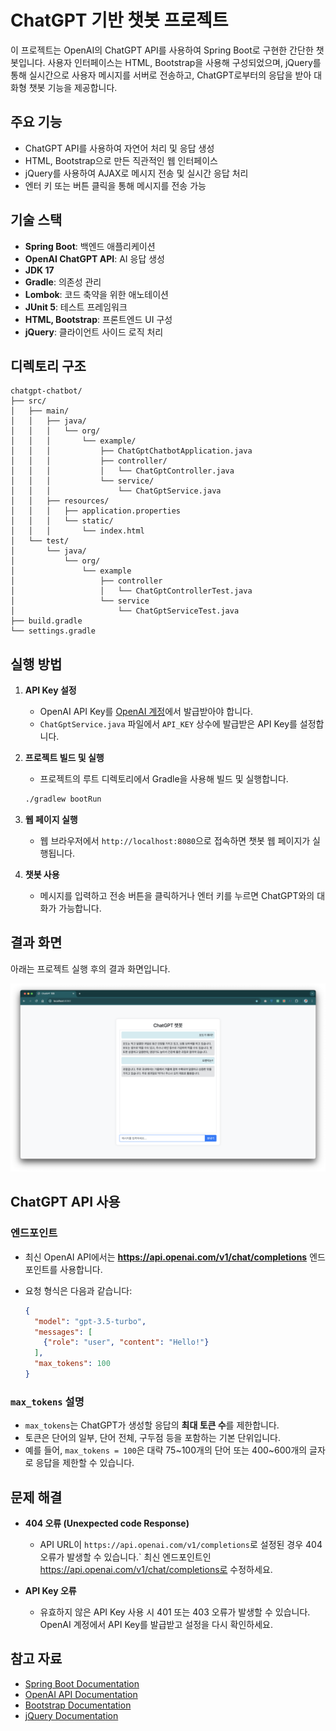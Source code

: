 
# ChatGPT 기반 챗봇 프로젝트

이 프로젝트는 OpenAI의 ChatGPT API를 사용하여 Spring Boot로 구현한 간단한 챗봇입니다. 사용자 인터페이스는 HTML, Bootstrap을 사용해 구성되었으며, jQuery를 통해 실시간으로 사용자 메시지를 서버로 전송하고, ChatGPT로부터의 응답을 받아 대화형 챗봇 기능을 제공합니다.

## 주요 기능

- ChatGPT API를 사용하여 자연어 처리 및 응답 생성
- HTML, Bootstrap으로 만든 직관적인 웹 인터페이스
- jQuery를 사용하여 AJAX로 메시지 전송 및 실시간 응답 처리
- 엔터 키 또는 버튼 클릭을 통해 메시지를 전송 가능

## 기술 스택

- **Spring Boot**: 백엔드 애플리케이션
- **OpenAI ChatGPT API**: AI 응답 생성
- **JDK 17**
- **Gradle**: 의존성 관리
- **Lombok**: 코드 축약을 위한 애노테이션
- **JUnit 5**: 테스트 프레임워크
- **HTML, Bootstrap**: 프론트엔드 UI 구성
- **jQuery**: 클라이언트 사이드 로직 처리

## 디렉토리 구조

```
chatgpt-chatbot/
├── src/
│   ├── main/
│   │   ├── java/
│   │   │   └── org/
│   │   │       └── example/
│   │   │           ├── ChatGptChatbotApplication.java
│   │   │           ├── controller/
│   │   │           │   └── ChatGptController.java
│   │   │           └── service/
│   │   │               └── ChatGptService.java
│   │   ├── resources/
│   │   │   ├── application.properties
│   │   │   └── static/
│   │   │       └── index.html
│   └── test/
│       └── java/
│           └── org/
│               └── example
│                   ├── controller
│                   │   └── ChatGptControllerTest.java
│                   └── service
│                       └── ChatGptServiceTest.java
├── build.gradle
└── settings.gradle
```

## 실행 방법

1. **API Key 설정**
    - OpenAI API Key를 [OpenAI 계정](https://beta.openai.com/signup/)에서 발급받아야 합니다.
    - `ChatGptService.java` 파일에서 `API_KEY` 상수에 발급받은 API Key를 설정합니다.

2. **프로젝트 빌드 및 실행**
    - 프로젝트의 루트 디렉토리에서 Gradle을 사용해 빌드 및 실행합니다.

   ```bash
   ./gradlew bootRun
   ```

3. **웹 페이지 실행**
    - 웹 브라우저에서 `http://localhost:8080`으로 접속하면 챗봇 웹 페이지가 실행됩니다.

4. **챗봇 사용**
    - 메시지를 입력하고 전송 버튼을 클릭하거나 엔터 키를 누르면 ChatGPT와의 대화가 가능합니다.

## 결과 화면

아래는 프로젝트 실행 후의 결과 화면입니다.

![결과 화면](img/result.png)

## ChatGPT API 사용

### 엔드포인트
- 최신 OpenAI API에서는 **https://api.openai.com/v1/chat/completions** 엔드포인트를 사용합니다.
- 요청 형식은 다음과 같습니다:

  ```json
  {
    "model": "gpt-3.5-turbo",
    "messages": [
      {"role": "user", "content": "Hello!"}
    ],
    "max_tokens": 100
  }
  ```

### `max_tokens` 설명
- `max_tokens`는 ChatGPT가 생성할 응답의 **최대 토큰 수**를 제한합니다.
- 토큰은 단어의 일부, 단어 전체, 구두점 등을 포함하는 기본 단위입니다.
- 예를 들어, `max_tokens = 100`은 대략 75~100개의 단어 또는 400~600개의 글자로 응답을 제한할 수 있습니다.

## 문제 해결

- **404 오류 (Unexpected code Response)**
    - API URL이 `https://api.openai.com/v1/completions`로 설정된 경우 404 오류가 발생할 수 있습니다.` 최신 엔드포인트인 https://api.openai.com/v1/chat/completions로 수정하세요.

- **API Key 오류**
    - 유효하지 않은 API Key 사용 시 401 또는 403 오류가 발생할 수 있습니다. OpenAI 계정에서 API Key를 발급받고 설정을 다시 확인하세요.

## 참고 자료

- [Spring Boot Documentation](https://spring.io/projects/spring-boot)
- [OpenAI API Documentation](https://beta.openai.com/docs/)
- [Bootstrap Documentation](https://getbootstrap.com/)
- [jQuery Documentation](https://jquery.com/)
